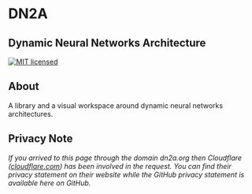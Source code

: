 # DN2A #

## Dynamic Neural Networks Architecture ##

[![MIT licensed](https://img.shields.io/badge/license-MIT-blue.svg)](https://raw.githubusercontent.com/antoniodeluca/dn2a/main/LICENSE)

## About ##

A library and a visual workspace around dynamic neural networks architectures.

## Privacy Note ##

*If you arrived to this page through the domain dn2a.org then Cloudflare (<a href="https://cloudflare.com">cloudflare.com</a>) has been involved in the request. You can find their privacy statement on their website while the GitHub privacy statement is available here on GitHub.*

